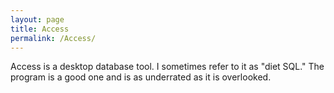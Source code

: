 ```yaml
---
layout: page
title: Access
permalink: /Access/
---
```


Access is a desktop database tool.  I sometimes refer to it as "diet SQL."  The program is a good one and is as underrated as it is overlooked.  